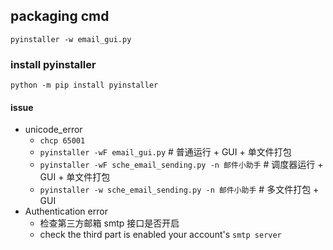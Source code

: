 ## packaging cmd
```shell script
pyinstaller -w email_gui.py
```
### install pyinstaller
```shell script
python -m pip install pyinstaller
```
#### issue
- unicode_error
  + `chcp 65001`
  + `pyinstaller -wF email_gui.py`  # 普通运行 + GUI + 单文件打包
  + `pyinstaller -wF sche_email_sending.py -n 邮件小助手`  # 调度器运行 + GUI + 单文件打包
  + `pyinstaller -w sche_email_sending.py -n 邮件小助手`  # 多文件打包 + GUI
- Authentication error
  + 检查第三方邮箱 smtp 接口是否开启
  + check the third part is enabled your account's `smtp server`
